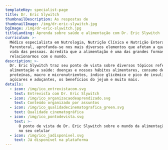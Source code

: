 ```yaml
---
templateKey: specialist-page
title: Dr. Eric Slywitch
thumbnailDescription: As respostas de
thumbnailImage: /img/dr-eric-slywitch.jpg
bgImage: /img/dr-eric-slywitch.jpg
titleLanding: Aprenda sobre saúde e alimentação com Dr. Eric Slywitch
curriculum: >-
  Médico especialista em Nutrologia, Nutrição Clínica e Nutrição Enteral e
  Parenteral, aprofunda-se nos mais diversos elementos que afetam a qualidade de
  vida das pessoas. Acredita que a alimentação é uma das grandes formas de nos
  relacionarmos com o mundo.
description: >-
  Dr. Eric Slywitch traz seu ponto de vista sobre diversos tópicos referentes à
  alimentação e saúde: doenças e nossos hábitos alimentares, consumo de
  proteínas, macro e micronutrientes, índice glicêmico e pico de insulina,
  açúcares e adoçantes, os benefícios do jejum e muito mais.
details:
  - icon: /img/ico_entrevistacom.svg
    text: Entrevista com Dr. Eric Slywitch
  - icon: /img/ico_organizacaodeaprendizado.svg
    text: Conteúdo organizado por assuntos
  - icon: /img/ico_qualidadecinematografica_green.svg
    text: Qualidade cinematográfica
  - icon: /img/ico_pontodevista.svg
    text: >-
      O ponto de vista de Dr. Eric Slywitch sobre o mundo da alimentação direto
      no seu celular
  - icon: /img/ico_jadisponivel.svg
    text: Já disponível na plataforma
---
```


